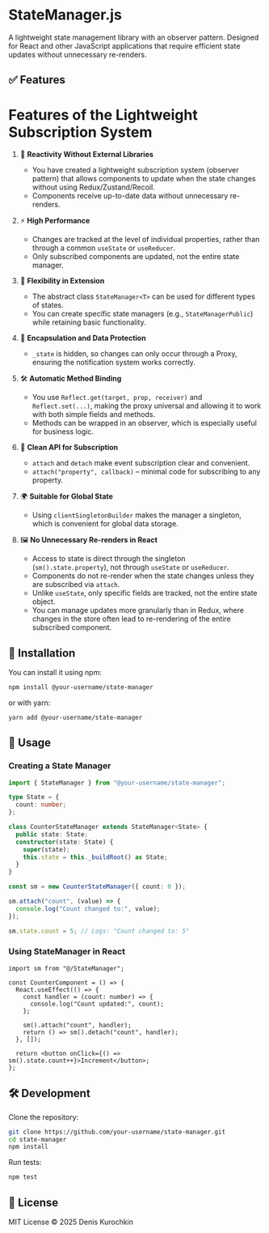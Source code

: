# StateManager.js

A lightweight state management library with an observer pattern. Designed for React and other JavaScript applications that require efficient state updates without unnecessary re-renders.

## ✅ Features

# Features of the Lightweight Subscription System

1. 🔄 **Reactivity Without External Libraries**
   - You have created a lightweight subscription system (observer pattern) that allows components to update when the state changes without using Redux/Zustand/Recoil.
   - Components receive up-to-date data without unnecessary re-renders.

2. ⚡ **High Performance**
   - Changes are tracked at the level of individual properties, rather than through a common `useState` or `useReducer`.
   - Only subscribed components are updated, not the entire state manager.

3. 🔧 **Flexibility in Extension**
   - The abstract class `StateManager<T>` can be used for different types of states.
   - You can create specific state managers (e.g., `StateManagerPublic`) while retaining basic functionality.

4. 🔐 **Encapsulation and Data Protection**
   - `_state` is hidden, so changes can only occur through a Proxy, ensuring the notification system works correctly.

5. 🛠 **Automatic Method Binding**
   - You use `Reflect.get(target, prop, receiver)` and `Reflect.set(...)`, making the proxy universal and allowing it to work with both simple fields and methods.
   - Methods can be wrapped in an observer, which is especially useful for business logic.

6. 🎯 **Clean API for Subscription**
   - `attach` and `detach` make event subscription clear and convenient.
   - `attach("property", callback)` – minimal code for subscribing to any property.

7. 🌍 **Suitable for Global State**
   - Using `clientSingletonBuilder` makes the manager a singleton, which is convenient for global data storage.

8. 🖼️ **No Unnecessary Re-renders in React**
   - Access to state is direct through the singleton (`sm().state.property`), not through `useState` or `useReducer`.
   - Components do not re-render when the state changes unless they are subscribed via `attach`.
   - Unlike `useState`, only specific fields are tracked, not the entire state object.
   - You can manage updates more granularly than in Redux, where changes in the store often lead to re-rendering of the entire subscribed component.


## 🚀 Installation

You can install it using npm:

```sh
npm install @your-username/state-manager
```

or with yarn:

```sh
yarn add @your-username/state-manager
```

## 📖 Usage

### Creating a State Manager

```ts
import { StateManager } from "@your-username/state-manager";

type State = {
  count: number;
};

class CounterStateManager extends StateManager<State> {
  public state: State;
  constructor(state: State) {
    super(state);
    this.state = this._buildRoot() as State;
  }
}

const sm = new CounterStateManager({ count: 0 });

sm.attach("count", (value) => {
  console.log("Count changed to:", value);
});

sm.state.count = 5; // Logs: "Count changed to: 5"
```

### Using StateManager in React

```tsx
import sm from "@/StateManager";

const CounterComponent = () => {
  React.useEffect(() => {
    const handler = (count: number) => {
      console.log("Count updated:", count);
    };

    sm().attach("count", handler);
    return () => sm().detach("count", handler);
  }, []);

  return <button onClick={() => sm().state.count++}>Increment</button>;
};
```



## 🛠️ Development

Clone the repository:

```sh
git clone https://github.com/your-username/state-manager.git
cd state-manager
npm install
```

Run tests:

```sh
npm test
```

## 📄 License

MIT License © 2025 Denis Kurochkin
